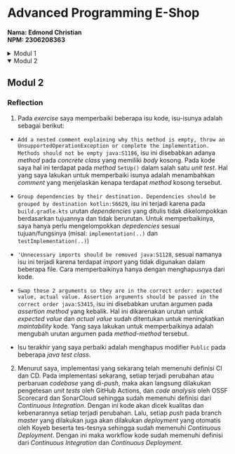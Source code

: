 # Advanced Programming E-Shop
**Nama: Edmond Christian**<br>
**NPM: 2306208363**

<details>
<summary>Modul 1</summary>

## Modul 1
### Reflection 1

Melalui modul ini saya telah mempelajari mengenai *coding standard* seperti clean code. Salah satu *practice*nya yang sederhana adalah memberikan nama yang berarti pada nama variabel, fungsi, ataupun *class*. Dengan *meaningful names* saya tidak perlu sering mengecek maksud dari variabel/fungsi tersebut sehingga menghemat waktu. Pada modul semua nama-nama memiliki maksud tertentu yang jelas dan ringkas juga. Menurut saya, penamaan variabel saya sudah cukup baik karena sudah saya biasakan sejak dulu.
<br>Prinsip *clean code* yang kedua adalah mengenai pembuatan fungsi yang sederhana dan melakukan 1 hal tanpa mengubah hal lain. Biasanya fungsi yang saya buat kebalikannya, atau mencoba melakukan suatu fitur secara keseluruhan dalam satu fungsi. Setelah melihat tutorial, saya menjadi sadar akan fungsi yang lebih rapih dan sederhana, yang kemudian digunakan bersama untuk sebuah fitur.
<br>Sebelumnya, saya mengira bahwa *comment* yang lengkap berarti bagus. Namun setelah melihat fungsi-fungsi yang sederhana dan dapat menjelaskan dirinya hanya dengan dilihat, saya jadi tahu bahwa *comment* tidak selalunya dibutuhkan. Melainkan ada saat-saat tertentu dimana *comment* diperlukan (sesuai dengan modul). Meskipun begitu, pada tutorial ini saya merasa ada bagian yang kurang jelas, contohnya bagian tes yang menurut saya memerlukan *comment* lebih lanjut.
<br>*Practice clean code* yang tersisa adalah data struktur dan objek, dan *error handling*. Biasanya dalam membuat *class* suatu objek saya selalu menggunakan *concrete class* karena tidak merasa membutuhkan *interface* atau *abstract class*, tapi dengan berkembangnya kompleksitas proyek yang dikerjakan saya mungkin akan semakin banyak menggunakannya. Hal yang sama juga berlaku untuk *error handling*, yang saya lakukan biasanya minimal dan tidak mengikuti standar yang berlaku. Contohnya, pada tutorial ini *error handling* yang saya terapkan hanya pada di tes-tes.
<br><br>
Pada tutorial 1 ini, saya belum menerapkan standar *secure coding* apapun. Ini adalah karena tidak adanya *user* sehingga autentikasi dan otorisasi tidak dapat dilakukan. Namun ada juga *secure coding* yang dapat saya lakukan tapi tidak lakukan, yaitu *input data validation* dan *output data encoding*.
<br><br>
Hal-hal yang perlu saya perbaiki adalah
- Membuat *coding syntax* yang lebih jelas sehingga kebutuhan untuk *comment* berkurang
- Memperbaiki kebiasaan buruk dalam membuat fungsi
- Mengimplementasi penggunaan data struktur dan objek yang lebih baik
- Mengimplementasi *error handling*


Lalu, ada juga beberapa kekurangan spesifik pada *source code* proyek ini, yaitu
- Tidak adanya *input data validation* dan *output data encoding* sama sekali
- Tidak adanya sistem untuk melakukan autentikasi dan otorisasi
- Sintaks kode yang membutuhkan *comment*
- Penyimpanan data/*repository* yang berdasarkan *list* java
- Tampilan aplikasi yang polos

### Reflection 2
1.
- Setelah membuat *unit tests* saya merasa lebih yakin bahwa aplikasi yang dibuat akan berjalan sesuai dengan fungsinya.
- Menurut saya, jumlah *unit test* dalam suatu *class* dipengaruhi oleh berapa banyak fungsi atau hal yang dilakukan di dalamnya, dan hasil yang diinginkan. Namun *unit test* sebaiknya dilakukan dalam jumlah yang sedikit tapi memiliki *coverage* yang banyak.
- Kita mengetahui *unit test* cukup jika memiliki *coverage* yang banyak dan juga mencakupi *edge cases*. Dengan ini kita mengurangi kemungkinan kasus di mana program error.
- Jika kita memiliki 100% *code coverage* bukan berarti program tidak memiliki *bugs* atau error sama sekali. *Code coverage* hanya berarti berapa bagian dari kode yang sudah dijalankan pada suatu tes, jika tes yang dijalankan kurang lengkap atau tidak efektif maka tidak menutupi kemungkinan munculnya *bug* atau error.

2. Menurut saya pembuatan file baru untuk melakukan tes yang memverifikasi jumlah barang dalam *list product* akan mengurangi kualitas kode *functional test*. Ini karena banyaknya prosedur dan variabel yang mirip. Karena itu, sebaiknya tes tersebut dilakukan di *class* yang sama seperti pada file `CreateProductFunctionalTest.java`. Jika tidak, kualitas kode akan berkurang karena adanya pengulangan/duplikasi kode. Selain itu verifikasi jumlah barang dalam *list product* juga masih berhubungan dengan proses *create product* yang sudah memiliki filenya sehingga lebih masuk akan jika berada pada file yang sama.
</details>

<details open>

<summary>Modul 2</summary>

## Modul 2
### Reflection
1. Pada *exercise* saya memperbaiki beberapa isu kode, isu-isunya adalah sebagai berikut:
- `Add a nested comment explaining why this method is empty, throw an UnsupportedOperationException or complete the implementation.
Methods should not be empty java:S1186`, isu ini disebabkan adanya *method* pada *concrete class* yang memiliki *body* kosong. Pada kode saya hal ini terdapat pada *method* `SetUp()` dalam salah satu *unit test*. Hal yang saya lakukan untuk memperbaiki isunya adalah menambahkan *comment* yang menjelaskan kenapa terdapat *method* kosong tersebut.
- `Group dependencies by their destination.
Dependencies should be grouped by destination kotlin:S6629`, isu ini terjadi karena pada `build.gradle.kts` urutan *dependencies* yang ditulis tidak dikelompokkan berdasarkan tujuannya dan tidak berurutan. Untuk memperbaikinya, saya hanya perlu mengelompokkan *depedencies* sesuai tujuan/fungsinya (misal: `implementation(..)` dan `testImplementation(..)`)
- `'Unnecessary imports should be removed java:S1128`, sesuai namanya isu ini terjadi karena terdapat *import* yang tidak digunakan dalam beberapa file. Cara memperbaikinya hanya dengan menghapusnya dari kode.

- `Swap these 2 arguments so they are in the correct order: expected value, actual value.
Assertion arguments should be passed in the correct order java:S3415`, isu ini disebabkan urutan argumen pada *assertion method* yang kebalik. Hal ini dikarenakan urutan untuk *expected value* dan *actual value* sudah ditentukan untuk meningkatkan *maintability* kode. Yang saya lakukan untuk memperbaikinya adalah mengubah urutan argumen pada *method-method* tersebut.

- Isu terakhir yang saya perbaiki adalah menghapus modifier `Public` pada beberapa *java test class*.

2. Menurut saya, implementasi yang sekarang telah memenuhi definisi CI dan CD. Pada implementasi sekarang, setiap terjadi perubahan atau perbaruan *codebase* yang di-*push*, maka akan langsung dilakukan pengetesan *unit tests* oleh GitHub Actions, dan *code analysis* oleh OSSF Scorecard dan SonarCloud sehingga sudah memenuhi definisi dari *Continuous Integration*. Dengan ini kode akan dicek kualitas dan kebenarannya setiap terjadi perubahan. Lalu, setiap *push* pada branch *master* yang dilakukan juga akan dilakukan *deployment* yang otomatis oleh Koyeb beserta tes-tesnya sehingga sudah memenuhi *Continuous Deployment*. Dengan ini maka workflow kode sudah memenuhi definisi dari *Continuous Integration* dan *Continuous Deployment*.
</details>


